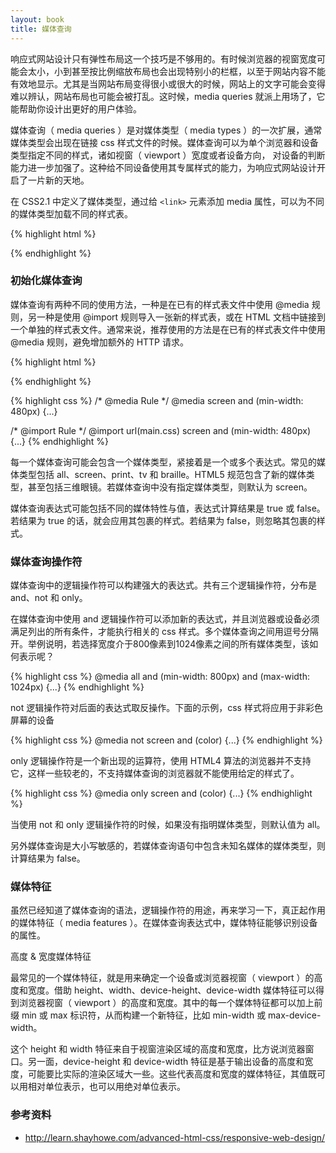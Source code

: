```yaml
---
layout: book
title: 媒体查询
---
```


响应式网站设计只有弹性布局这一个技巧是不够用的。有时候浏览器的视窗宽度可能会太小，小到甚至按比例缩放布局也会出现特别小的栏框，以至于网站内容不能有效地显示。尤其是当网站布局变得很小或很大的时候，网站上的文字可能会变得难以辨认，网站布局也可能会被打乱。这时候，media queries 就派上用场了，它能帮助你设计出更好的用户体验。

媒体查询（ media queries ）是对媒体类型（ media types ）的一次扩展，通常媒体类型会出现在链接 css 样式文件的时候。媒体查询可以为单个浏览器和设备类型指定不同的样式，诸如视窗（ viewport ）宽度或者设备方向， 对设备的判断能力进一步加强了。这种给不同设备使用其专属样式的能力，为响应式网站设计开启了一片新的天地。

在 CSS2.1 中定义了媒体类型，通过给 `<link>` 元素添加 media 属性，可以为不同的媒体类型加载不同的样式表。

{% highlight html %}
<link rel="stylesheet" href="main.css" media="screen">
{% endhighlight %}

### 初始化媒体查询

媒体查询有两种不同的使用方法，一种是在已有的样式表文件中使用 @media 规则，另一种是使用 @import 规则导入一张新的样式表，或在 HTML 文档中链接到一个单独的样式表文件。通常来说，推荐使用的方法是在已有的样式表文件中使用 @media 规则，避免增加额外的 HTTP 请求。

{% highlight html %}
<!-- Separate CSS File -->
<link href="main.css" rel="stylesheet" media="screen and (min-width: 480px)">
{% endhighlight %}

{% highlight css %}
/* @media Rule */
@media screen and (min-width: 480px) {...}

/* @import Rule */
@import url(main.css) screen and (min-width: 480px) {...}
{% endhighlight %}

每一个媒体查询可能会包含一个媒体类型，紧接着是一个或多个表达式。常见的媒体类型包括 all、screen、print、tv 和 braille。HTML5 规范包含了新的媒体类型，甚至包括三维眼镜。若媒体查询中没有指定媒体类型，则默认为 screen。

媒体查询表达式可能包括不同的媒体特性与值，表达式计算结果是 true 或 false。若结果为 true 的话，就会应用其包裹的样式。若结果为 false，则忽略其包裹的样式。

### 媒体查询操作符

媒体查询中的逻辑操作符可以构建强大的表达式。共有三个逻辑操作符，分布是 and、not 和 only。

在媒体查询中使用 and 逻辑操作符可以添加新的表达式，并且浏览器或设备必须满足列出的所有条件，才能执行相关的 css 样式。多个媒体查询之间用逗号分隔开。举例说明，若选择宽度介于800像素到1024像素之间的所有媒体类型，该如何表示呢？

{% highlight css %}
@media all and (min-width: 800px) and (max-width: 1024px) {...}
{% endhighlight %}

not 逻辑操作符对后面的表达式取反操作。下面的示例，css 样式将应用于非彩色屏幕的设备

{% highlight css %}
@media not screen and (color) {...}
{% endhighlight %}

only 逻辑操作符是一个新出现的运算符，使用 HTML4 算法的浏览器并不支持它，这样一些较老的，不支持媒体查询的浏览器就不能使用给定的样式了。

{% highlight css %}
@media only screen and (color) {...}
{% endhighlight %}

当使用 not 和 only 逻辑操作符的时候，如果没有指明媒体类型，则默认值为 all。

另外媒体查询是大小写敏感的，若媒体查询语句中包含未知名媒体的媒体类型，则计算结果为 false。

### 媒体特征

虽然已经知道了媒体查询的语法，逻辑操作符的用途，再来学习一下，真正起作用的媒体特征（ media features ）。在媒体查询表达式中，媒体特征能够识别设备的属性。

高度 & 宽度媒体特征

最常见的一个媒体特征，就是用来确定一个设备或浏览器视窗（ viewport ）的高度和宽度。借助 height、width、device-height、device-width 媒体特征可以得到浏览器视窗（ viewport ）的高度和宽度。其中的每一个媒体特征都可以加上前缀 min 或 max 标识符，从而构建一个新特征，比如 min-width 或 max-device-width。

这个 height 和 width 特征来自于视窗渲染区域的高度和宽度，比方说浏览器窗口。另一面，device-height 和 device-width 特征是基于输出设备的高度和宽度，可能要比实际的渲染区域大一些。这些代表高度和宽度的媒体特征，其值既可以用相对单位表示，也可以用绝对单位表示。

### 参考资料

- <http://learn.shayhowe.com/advanced-html-css/responsive-web-design/>
